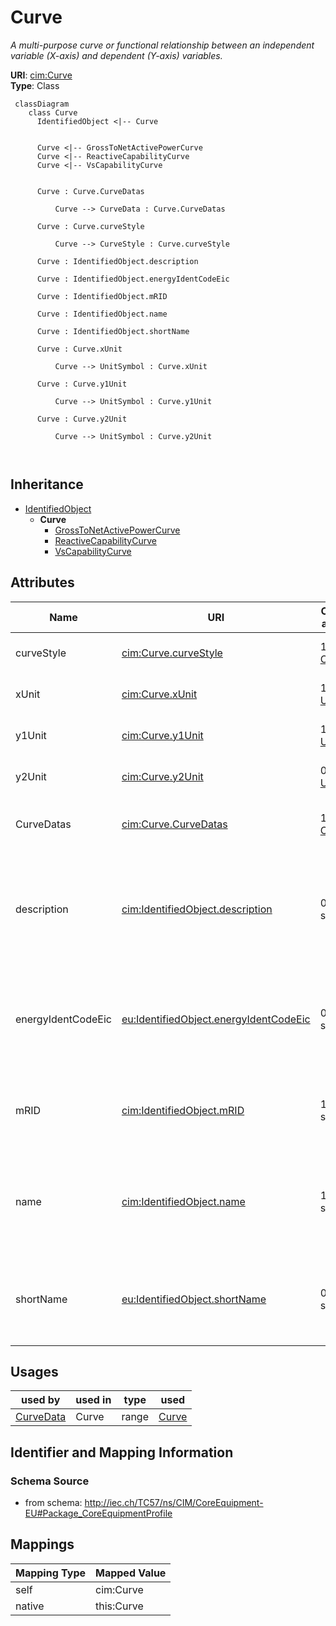 # Curve


_A multi-purpose curve or functional relationship between an independent variable (X-axis) and dependent (Y-axis) variables._





**URI**: [cim:Curve](http://iec.ch/TC57/CIM100#Curve)<br />
**Type**: Class




```mermaid
 classDiagram
    class Curve
      IdentifiedObject <|-- Curve
      

      Curve <|-- GrossToNetActivePowerCurve
      Curve <|-- ReactiveCapabilityCurve
      Curve <|-- VsCapabilityCurve
      
      
      Curve : Curve.CurveDatas
        
          Curve --> CurveData : Curve.CurveDatas
        
      Curve : Curve.curveStyle
        
          Curve --> CurveStyle : Curve.curveStyle
        
      Curve : IdentifiedObject.description
        
      Curve : IdentifiedObject.energyIdentCodeEic
        
      Curve : IdentifiedObject.mRID
        
      Curve : IdentifiedObject.name
        
      Curve : IdentifiedObject.shortName
        
      Curve : Curve.xUnit
        
          Curve --> UnitSymbol : Curve.xUnit
        
      Curve : Curve.y1Unit
        
          Curve --> UnitSymbol : Curve.y1Unit
        
      Curve : Curve.y2Unit
        
          Curve --> UnitSymbol : Curve.y2Unit
        
      
```





## Inheritance
* [IdentifiedObject](IdentifiedObject.md)
    * **Curve**
        * [GrossToNetActivePowerCurve](GrossToNetActivePowerCurve.md)
        * [ReactiveCapabilityCurve](ReactiveCapabilityCurve.md)
        * [VsCapabilityCurve](VsCapabilityCurve.md)



## Attributes


| Name | URI | Cardinality and Range | Description | Inheritance |
| ---  | --- | --- | --- | --- |
| curveStyle | [cim:Curve.curveStyle](http://iec.ch/TC57/CIM100#Curve.curveStyle) | 1..1 <br />  [CurveStyle](CurveStyle.md)  | The style or shape of the curve | direct |
| xUnit | [cim:Curve.xUnit](http://iec.ch/TC57/CIM100#Curve.xUnit) | 1..1 <br />  [UnitSymbol](UnitSymbol.md)  | The X-axis units of measure | direct |
| y1Unit | [cim:Curve.y1Unit](http://iec.ch/TC57/CIM100#Curve.y1Unit) | 1..1 <br />  [UnitSymbol](UnitSymbol.md)  | The Y1-axis units of measure | direct |
| y2Unit | [cim:Curve.y2Unit](http://iec.ch/TC57/CIM100#Curve.y2Unit) | 0..1 <br />  [UnitSymbol](UnitSymbol.md)  | The Y2-axis units of measure | direct |
| CurveDatas | [cim:Curve.CurveDatas](http://iec.ch/TC57/CIM100#Curve.CurveDatas) | 1..* <br />  [CurveData](CurveData.md)  | The point data values that define this curve | direct |
| description | [cim:IdentifiedObject.description](http://iec.ch/TC57/CIM100#IdentifiedObject.description) | 0..1 <br />  string  | The description is a free human readable text describing or naming the object | [IdentifiedObject](IdentifiedObject.md) |
| energyIdentCodeEic | [eu:IdentifiedObject.energyIdentCodeEic](http://iec.ch/TC57/CIM100-European#IdentifiedObject.energyIdentCodeEic) | 0..1 <br />  string  | The attribute is used for an exchange of the EIC code (Energy identification ... | [IdentifiedObject](IdentifiedObject.md) |
| mRID | [cim:IdentifiedObject.mRID](http://iec.ch/TC57/CIM100#IdentifiedObject.mRID) | 1..1 <br />  string  | Master resource identifier issued by a model authority | [IdentifiedObject](IdentifiedObject.md) |
| name | [cim:IdentifiedObject.name](http://iec.ch/TC57/CIM100#IdentifiedObject.name) | 1..1 <br />  string  | The name is any free human readable and possibly non unique text naming the o... | [IdentifiedObject](IdentifiedObject.md) |
| shortName | [eu:IdentifiedObject.shortName](http://iec.ch/TC57/CIM100-European#IdentifiedObject.shortName) | 0..1 <br />  string  | The attribute is used for an exchange of a human readable short name with len... | [IdentifiedObject](IdentifiedObject.md) |





## Usages

| used by | used in | type | used |
| ---  | --- | --- | --- |
| [CurveData](CurveData.md) | Curve | range | [Curve](Curve.md) |






## Identifier and Mapping Information







### Schema Source


* from schema: http://iec.ch/TC57/ns/CIM/CoreEquipment-EU#Package_CoreEquipmentProfile





## Mappings

| Mapping Type | Mapped Value |
| ---  | ---  |
| self | cim:Curve |
| native | this:Curve |




